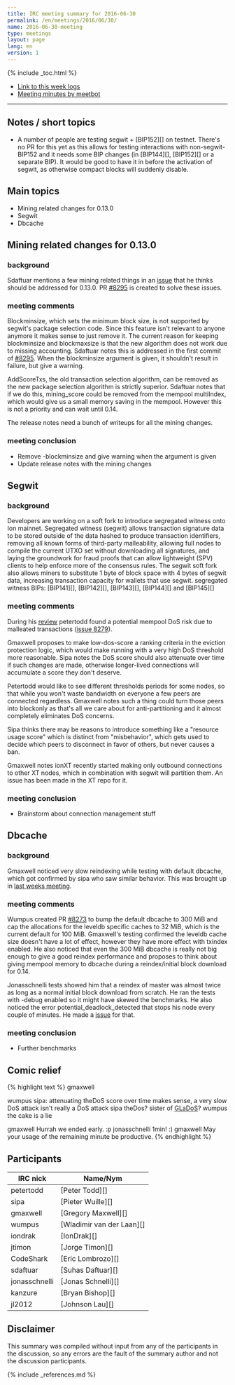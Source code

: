 ```yaml
---
title: IRC meeting summary for 2016-06-30
permalink: /en/meetings/2016/06/30/
name: 2016-06-30-meeting
type: meetings
layout: page
lang: en
version: 1
---
```

{% include _toc.html %}
 
- [Link to this week logs](https://botbot.me/freenode/ion-core-dev/2016-06-30/?msg=68899079&page=2)
- [Meeting minutes by meetbot](http://www.erisian.com.au/meetbot/ion-core-dev/2016/ion-core-dev.2016-06-30-19.01.html)
 
---
 
## Notes / short topics

- A number of people are testing segwit + [BIP152][] on testnet. There's no PR for this yet as this allows for testing interactions with non-segwit-BIP152 and it needs some BIP changes (in [BIP144][], [BIP152][] or a separate BIP). It would be good to have it in before the activation of segwit, as otherwise compact blocks will suddenly disable.

## Main topics
 
- Mining related changes for 0.13.0
- Segwit
- Dbcache

## Mining related changes for 0.13.0

### background
 
Sdaftuar mentions a few mining related things in an [issue](https://github.com/cevap/ion/issues/8294) that he thinks should be addressed for 0.13.0. PR [#8295][] is created to solve these issues.

### meeting comments
 
Blockminsize, which sets the minimum block size, is not supported by segwit's package selection code. Since this feature isn't relevant to anyone anymore it makes sense to just remove it. The current reason for keeping blockminsize and blockmaxsize is that the new algorithm does not work due to missing accounting. Sdaftuar notes this is addressed in the first commit of [#8295][]. When the blockminsize argument is given, it shouldn't result in failure, but give a warning.

AddScoreTxs, the old transaction selection algorithm, can be removed as the new package selection algorithm is strictly superior. Sdaftuar notes that if we do this, mining_score could be removed from the mempool multiIndex, which would give us a small memory saving in the mempool. However this is not a priority and can wait until 0.14.

The release notes need a bunch of writeups for all the mining changes.

### meeting conclusion

- Remove -blockminsize and give warning when the argument is given
- Update release notes with the mining changes

## Segwit
 
### background
 
Developers are working on a soft fork to introduce segregated witness onto Ion mainnet. Segregated witness (segwit) allows transaction signature data to be stored outside of the data hashed to produce transaction identifiers, removing all known forms of third-party malleability, allowing full nodes to compile the current UTXO set without downloading all signatures, and laying the groundwork for fraud proofs that can allow lightweight (SPV) clients to help enforce more of the consensus rules. The segwit soft fork also allows miners to substitute 1 byte of block space with 4 bytes of segwit data, increasing transaction capacity for wallets that use segwit. segregated witness BIPs: [BIP141][], [BIP142][], [BIP143][], [BIP144][] and [BIP145][]

### meeting comments

During his [review](https://petertodd.org/2016/segwit-consensus-critical-code-review) petertodd found a potential mempool DoS risk due to malleated transactions ([issue 8279](https://github.com/cevap/ion/issues/8279)).

Gmaxwell proposes to make low-dos-score a ranking criteria in the eviction protection logic, which would make running with a very high DoS threshold more reasonable. Sipa notes the DoS score should also attenuate over time if such changes are made, otherwise longer-lived connections will accumulate a score they don't deserve.

Petertodd would like to see different thresholds periods for some nodes, so that while you won't waste bandwidth on everyone a few peers are connected regardless. Gmaxwell notes such a thing could turn those peers into blockonly as that's all we care about for anti-partitioning and it almost completely eliminates DoS concerns.

Sipa thinks there may be reasons to introduce something like a "resource usage score" which is distinct from "misbehavior", which gets used to decide which peers to disconnect in favor of others, but never causes a ban. 

Gmaxwell notes ionXT recently started making only outbound connections to other XT nodes, which in combination with segwit will partition them. An issue has been made in the XT repo for it.

### meeting conclusion

- Brainstorm about connection management stuff

## Dbcache

### background
 
Gmaxwell noticed very slow reindexing while testing with default dbcache, which got confirmed by sipa who saw similar behavior. This was brought up in [last weeks meeting](/en/meetings/2016/06/23/#perceived-validation-slowdowns).

### meeting comments
 
Wumpus created PR [#8273][] to bump the default dbcache to 300 MiB and cap the allocations for the leveldb specific caches to 32 MiB, which is the current default for 100 MiB. Gmaxwell's testing confirmed the leveldb cache size doesn't have a lot of effect, however they have more effect with txindex enabled. He also noticed that even the 300 MiB dbcache is really not big enough to give a good reindex performance and proposes to think about giving mempool memory to dbcache during a reindex/initial block download for 0.14.

Jonasschnelli tests showed him that a reindex of master was almost twice as long as a normal initial block download from scratch. He ran the tests with -debug enabled so it might have skewed the benchmarks. He also noticed the error potential_deadlock_detected that stops his node every couple of minutes. He made a [issue](https://github.com/cevap/ion/issues/8297) for that.

### meeting conclusion

- Further benchmarks

## Comic relief

{% highlight text %}
gmaxwell       <meme text="Delete all the code."/>

wumpus         sipa: attenuating theDoS score over time makes sense, a very slow DoS attack isn't really a DoS attack
sipa           theDos? sister of [GLaDoS](https://en.wikipedia.org/wiki/GLaDOS)?
wumpus         the cake is a lie

gmaxwell       Hurrah we ended early. :p
jonasschnelli  1min! :)
gmaxwell       May your usage of the remaining minute be productive.
{% endhighlight %}

## Participants
 
| IRC nick      | Name/Nym                  |
|---------------|---------------------------|
| petertodd     | [Peter Todd][]            |
| sipa          | [Pieter Wuille][]         |
| gmaxwell      | [Gregory Maxwell][]       |
| wumpus        | [Wladimir van der Laan][] |
| iondrak       | [IonDrak][]               |
| jtimon        | [Jorge Timon][]           |
| CodeShark     | [Eric Lombrozo][]         |
| sdaftuar      | [Suhas Daftuar][]         |
| jonasschnelli | [Jonas Schnelli][]        |
| kanzure       | [Bryan Bishop][]          |
| jl2012        | [Johnson Lau][]           |

## Disclaimer
 
This summary was compiled without input from any of the participants in the discussion, so any errors are the fault of the summary author and not the discussion participants.
 
[#8295]: https://github.com/cevap/ion/pull/8295
[#8273]: https://github.com/cevap/ion/pull/8273

{% include _references.md %}
